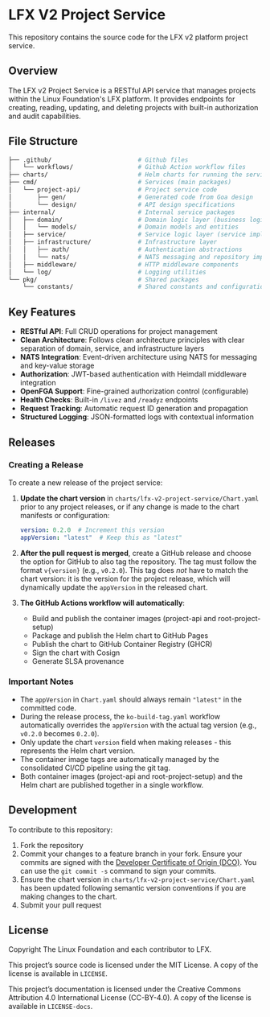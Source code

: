 # LFX V2 Project Service

This repository contains the source code for the LFX v2 platform project service.

## Overview

The LFX v2 Project Service is a RESTful API service that manages projects within the Linux Foundation's LFX platform. It provides endpoints for creating, reading, updating, and deleting projects with built-in authorization and audit capabilities.

## File Structure

```bash
├── .github/                        # Github files
│   └── workflows/                  # Github Action workflow files
├── charts/                         # Helm charts for running the service in kubernetes
├── cmd/                            # Services (main packages)
│   └── project-api/                # Project service code
│       ├── gen/                    # Generated code from Goa design
│       └── design/                 # API design specifications
├── internal/                       # Internal service packages
│   ├── domain/                     # Domain logic layer (business logic)
│   │   └── models/                 # Domain models and entities
│   ├── service/                    # Service logic layer (service implementations)
│   ├── infrastructure/             # Infrastructure layer
│   │   ├── auth/                   # Authentication abstractions
│   │   └── nats/                   # NATS messaging and repository implementation
│   ├── middleware/                 # HTTP middleware components
│   └── log/                        # Logging utilities
└── pkg/                            # Shared packages
    └── constants/                  # Shared constants and configurations
```

## Key Features

- **RESTful API**: Full CRUD operations for project management
- **Clean Architecture**: Follows clean architecture principles with clear separation of domain, service, and infrastructure layers
- **NATS Integration**: Event-driven architecture using NATS for messaging and key-value storage
- **Authorization**: JWT-based authentication with Heimdall middleware integration
- **OpenFGA Support**: Fine-grained authorization control (configurable)
- **Health Checks**: Built-in `/livez` and `/readyz` endpoints
- **Request Tracking**: Automatic request ID generation and propagation
- **Structured Logging**: JSON-formatted logs with contextual information

## Releases

### Creating a Release

To create a new release of the project service:

1. **Update the chart version** in `charts/lfx-v2-project-service/Chart.yaml` prior to any project releases, or if any
   change is made to the chart manifests or configuration:
   ```yaml
   version: 0.2.0  # Increment this version
   appVersion: "latest"  # Keep this as "latest"
   ```

2. **After the pull request is merged**, create a GitHub release and choose the
   option for GitHub to also tag the repository. The tag must follow the format
   `v{version}` (e.g., `v0.2.0`). This tag does _not_ have to match the chart
   version: it is the version for the project release, which will dynamically
   update the `appVersion` in the released chart.

3. **The GitHub Actions workflow will automatically**:
   - Build and publish the container images (project-api and root-project-setup)
   - Package and publish the Helm chart to GitHub Pages
   - Publish the chart to GitHub Container Registry (GHCR)
   - Sign the chart with Cosign
   - Generate SLSA provenance

### Important Notes

- The `appVersion` in `Chart.yaml` should always remain `"latest"` in the committed code.
- During the release process, the `ko-build-tag.yaml` workflow automatically overrides the `appVersion` with the actual tag version (e.g., `v0.2.0` becomes `0.2.0`).
- Only update the chart `version` field when making releases - this represents the Helm chart version.
- The container image tags are automatically managed by the consolidated CI/CD pipeline using the git tag.
- Both container images (project-api and root-project-setup) and the Helm chart are published together in a single workflow.

## Development

To contribute to this repository:

1. Fork the repository
2. Commit your changes to a feature branch in your fork. Ensure your commits
   are signed with the [Developer Certificate of Origin
   (DCO)](https://developercertificate.org/).
   You can use the `git commit -s` command to sign your commits.
3. Ensure the chart version in `charts/lfx-v2-project-service/Chart.yaml` has been
   updated following semantic version conventions if you are making changes to the chart.
4. Submit your pull request

## License

Copyright The Linux Foundation and each contributor to LFX.

This project’s source code is licensed under the MIT License. A copy of the
license is available in `LICENSE`.

This project’s documentation is licensed under the Creative Commons Attribution
4.0 International License \(CC-BY-4.0\). A copy of the license is available in
`LICENSE-docs`.
